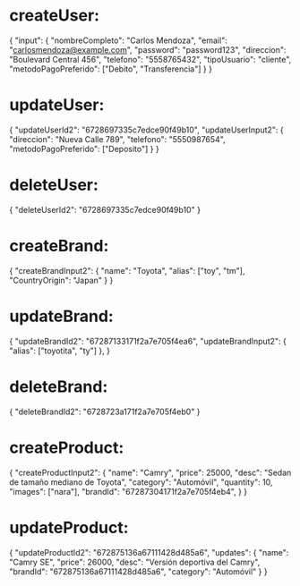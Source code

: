 # createUser:
{
  "input": {
        "nombreCompleto": "Carlos Mendoza",
        "email": "carlosmendoza@example.com",
        "password": "password123",
        "direccion": "Boulevard Central 456",
        "telefono": "5558765432",
        "tipoUsuario": "cliente",
        "metodoPagoPreferido": ["Debito", "Transferencia"]
    }
}

# updateUser:
{
  "updateUserId2": "6728697335c7edce90f49b10",
  "updateUserInput2": {
    "direccion": "Nueva Calle 789",
    "telefono": "5550987654",
    "metodoPagoPreferido": ["Deposito"]
  }
}

# deleteUser:
{
  "deleteUserId2": "6728697335c7edce90f49b10"
}

# createBrand:
{
  "createBrandInput2": {
    "name": "Toyota",
    "alias": ["toy", "tm"],
    "CountryOrigin": "Japan"
  }
}

# updateBrand:
{
  "updateBrandId2": "67287133171f2a7e705f4ea6",
  "updateBrandInput2": {
    "alias": ["toyotita", "ty"]
  },
}

# deleteBrand:
{
  "deleteBrandId2": "6728723a171f2a7e705f4eb0"
}

# createProduct:
{
  "createProductInput2": {
    "name": "Camry",
    "price": 25000,
    "desc": "Sedan de tamaño mediano de Toyota",
    "category": "Automóvil",
    "quantity": 10,
    "images": ["nara"],
    "brandId": "67287304171f2a7e705f4eb4",
  }
}

# updateProduct:
{
  "updateProductId2": "672875136a67111428d485a6",
  "updates": {
    "name": "Camry SE",
    "price": 26000,
    "desc": "Versión deportiva del Camry",
    "brandId": "672875136a67111428d485a6",
    "category": "Automóvil"
  }
}
